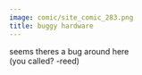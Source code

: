 ```yaml
---
image: comic/site_comic_283.png
title: buggy hardware
---
```

seems theres a bug around here  
(you called? -reed)
